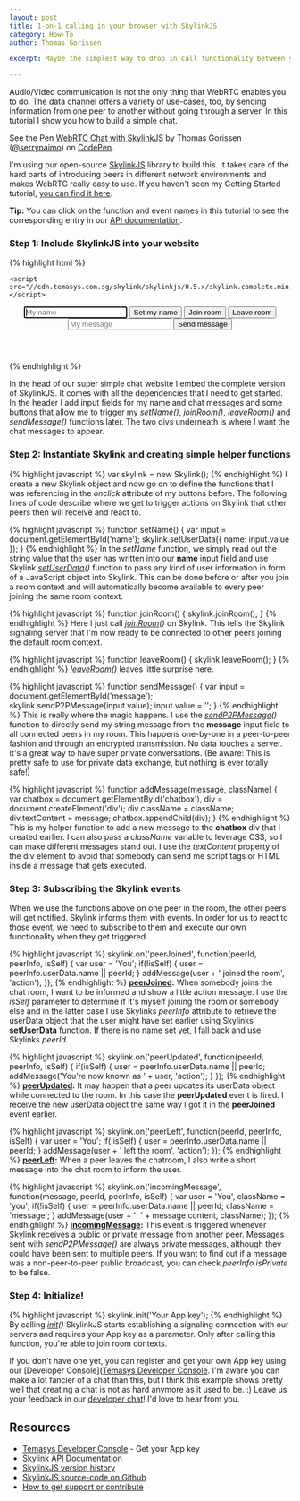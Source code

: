 ```yaml
---
layout: post
title: 1-on-1 calling in your browser with SkylinkJS
category: How-To
author: Thomas Gorissen

excerpt: Maybe the simplest way to drop in call functionality between your existing userbase. A code-example you can test right away, copy, paste into your web-app, style and you're done.

---
```


Audio/Video communication is not the only thing that WebRTC enables you to do. The data channel offers a variety of use-cases, too, by sending information from one peer to another without going through a server. In this tutorial I show you how to build a simple chat.

<p data-height="330" data-theme-id="7751" data-slug-hash="asIzB" data-default-tab="result" class='codepen'>See the Pen <a href='http://codepen.io/serrynaimo/pen/asIzB'>WebRTC Chat with SkylinkJS</a> by Thomas Gorissen (<a href='http://codepen.io/serrynaimo'>@serrynaimo</a>) on <a href='http://codepen.io'>CodePen</a>.</p>
<script async src="//codepen.io/assets/embed/ei.js"></script>

I'm using our open-source [SkylinkJS](https://github.com/Temasys/SkylinkJS) library to build this. It takes care of the hard parts of introducing peers in different network environments and makes WebRTC really easy to use. If you haven't seen my Getting Started tutorial, [you can find it here](http://temasys.github.io/how-to/2014/08/08/Getting_started_with_WebRTC_and_SkylinkJS/).

**Tip:** You can click on the function and event names in this tutorial to see the corresponding entry in our [API documentation](http://cdn.temasys.com.sg/skylink/skylinkjs/latest/doc/classes/Skylink.html).


### Step 1: Include SkylinkJS into your website

{% highlight html %}
<html>
<head>
    <title>WebRTC chat with SkylinkJS</title>

    <script src="//cdn.temasys.com.sg/skylink/skylinkjs/0.5.x/skylink.complete.min.js"></script>
</head>
<body>

  <header>
    <input type="text" id="name" placeholder="My name" autofocus />
    <button onclick="setName()">Set my name</button>
    <button onclick="joinRoom()">Join room</button>
    <button onclick="leaveRoom()">Leave room</button>
    <br/>
    <input type="text" id="message" placeholder="My message" />
    <button onclick="sendMessage()">Send message</button>
  </header>

  <div id="container">
    <div id="chatbox"></div>
  </div>

</body>
</html>
{% endhighlight %}

In the head of our super simple chat website I embed the complete version of SkylinkJS. It comes with all the dependencies that I need to get started. In the header I add input fields for my name and chat messages and some buttons that allow me to trigger my *setName()*, *joinRoom()*, *leaveRoom()* and *sendMessage()* functions later. The two divs underneath is where I want the chat messages to appear.


### Step 2: Instantiate Skylink and creating simple helper functions

{% highlight javascript %}
var skylink = new Skylink();
{% endhighlight %}
I create a new Skylink object and now go on to define the functions that I was referencing in the *onclick* attribute of my buttons before. The following lines of code describe where we get to trigger actions on Skylink that other peers then will receive and react to.

{% highlight javascript %}
function setName() {
  var input = document.getElementById('name');
  skylink.setUserData({
    name: input.value
  });
}
{% endhighlight %}
In the *setName* function, we simply read out the string value that the user has written into our **name** input field and use Skylink *[setUserData](http://cdn.temasys.com.sg/skylink/skylinkjs/latest/doc/classes/Skylink.html#method_setUserData)()* function to pass any kind of user information in form of a JavaScript object into Skylink. This can be done before or after you join a room context and will automatically become available to every peer joining the same room context.

{% highlight javascript %}
function joinRoom() {
  skylink.joinRoom();
}
{% endhighlight %}
Here I just call *[joinRoom](http://cdn.temasys.com.sg/skylink/skylinkjs/latest/doc/classes/Skylink.html#method_joinRoom)()* on Skylink. This tells the Skylink signaling server that I'm now ready to be connected to other peers joining the default room context.

{% highlight javascript %}
function leaveRoom() {
  skylink.leaveRoom();
}
{% endhighlight %}
*[leaveRoom](http://cdn.temasys.com.sg/skylink/skylinkjs/latest/doc/classes/Skylink.html#method_leaveRoom)()* leaves little surprise here.

{% highlight javascript %}
function sendMessage() {
  var input = document.getElementById('message');
  skylink.sendP2PMessage(input.value);
  input.value = '';
}
{% endhighlight %}
This is really where the magic happens. I use the *[sendP2PMessage](http://cdn.temasys.com.sg/skylink/skylinkjs/latest/doc/classes/Skylink.html#method_sendP2PMessage)()* function to directly send my string message from the **message** input field to all connected peers in my room. This happens one-by-one in a peer-to-peer fashion and through an encrypted transmission. No data touches a server. It's a great way to have super private conversations. (Be aware: This is pretty safe to use for private data exchange, but nothing is ever totally safe!)

{% highlight javascript %}
function addMessage(message, className) {
  var chatbox = document.getElementById('chatbox'),
    div = document.createElement('div');
  div.className = className;
  div.textContent = message;
  chatbox.appendChild(div);
}
{% endhighlight %}
This is my helper function to add a new message to the **chatbox** div that I created earlier. I can also pass a *className* variable to leverage CSS, so I can make different messages stand out. I use the *textContent* property of the div element to avoid that somebody can send me script tags or HTML inside a message that gets executed.


### Step 3: Subscribing the Skylink events

When we use the functions above on one peer in the room, the other peers will get notified. Skylink informs them with events. In order for us to react to those event, we need to subscribe to them and execute our own functionality when they get triggered.

{% highlight javascript %}
skylink.on('peerJoined', function(peerId, peerInfo, isSelf) {
  var user = 'You';
  if(!isSelf) {
    user = peerInfo.userData.name || peerId;
  }
  addMessage(user + ' joined the room', 'action');
});
{% endhighlight %}
**[peerJoined](http://cdn.temasys.com.sg/skylink/skylinkjs/latest/doc/classes/Skylink.html#event_peerJoined):** When somebody joins the chat room, I want to be informed and show a little action message. I use the *isSelf* parameter to determine if it's myself joining the room or somebody else and in the latter case I use Skylinks *peerInfo* attribute to retrieve the userData object that the user might have set earlier using Skylinks **[setUserData](http://cdn.temasys.com.sg/skylink/skylinkjs/latest/doc/classes/Skylink.html#method_setUserData)** function. If there is no name set yet, I fall back and use Skylinks *peerId*.

{% highlight javascript %}
skylink.on('peerUpdated', function(peerId, peerInfo, isSelf) {
  if(isSelf) {
    user = peerInfo.userData.name || peerId;
    addMessage('You\'re now known as ' + user, 'action');
  }
});
{% endhighlight %}
**[peerUpdated](http://cdn.temasys.com.sg/skylink/skylinkjs/latest/doc/classes/Skylink.html#event_peerUpdated):** It may happen that a peer updates its userData object while connected to the room. In this case the **peerUpdated** event is fired. I receive the new userData object the same way I got it in the **peerJoined** event earlier.

{% highlight javascript %}
skylink.on('peerLeft', function(peerId, peerInfo, isSelf) {
  var user = 'You';
  if(!isSelf) {
    user = peerInfo.userData.name || peerId;
  }
  addMessage(user + ' left the room', 'action');
});
{% endhighlight %}
**[peerLeft](http://cdn.temasys.com.sg/skylink/skylinkjs/latest/doc/classes/Skylink.html#event_peerLeft):** When a peer leaves the chatroom, I also write a short message into the chat room to inform the user.

{% highlight javascript %}
skylink.on('incomingMessage', function(message, peerId, peerInfo, isSelf) {
  var user = 'You',
    className = 'you';
  if(!isSelf) {
    user = peerInfo.userData.name || peerId;
    className = 'message';
  }
  addMessage(user + ': ' + message.content, className);
});
{% endhighlight %}
**[incomingMessage](http://cdn.temasys.com.sg/skylink/skylinkjs/latest/doc/classes/Skylink.html#event_incomingMessage):** This event is triggered whenever Skylink receives a public or private message from another peer. Messages sent with *sendP2PMessage()* are always private messages, although they could have been sent to multiple peers. If you want to find out if a message was a non-peer-to-peer public broadcast, you can check *peerInfo.isPrivate* to be false.


### Step 4: Initialize!

{% highlight javascript %}
skylink.init('Your App key');
{% endhighlight %}
By calling *[init](http://cdn.temasys.com.sg/skylink/skylinkjs/latest/doc/classes/Skylink.html#method_init)()* SkylinkJS starts establishing a signaling connection with our servers and requires your App key as a parameter. Only after calling this function, you're able to join room contexts.

If you don't have one yet, you can register and get your own App key using our [Developer Console]([Temasys Developer Console](https://developer.temasys.com.sg). I'm aware you can make a lot fancier of a chat than this, but I think this example shows pretty well that creating a chat is not as hard anymore as it used to be. :) Leave us your feedback in our [developer chat](http://livesupport.temasys.com.sg/)! I'd love to hear from you.


## Resources

- [Temasys Developer Console](https://developer.temasys.com.sg) - Get your App key
- [Skylink API Documentation](http://cdn.temasys.com.sg/skylink/skylinkjs/latest/doc/classes/Skylink.html)
- [SkylinkJS version history](https://github.com/Temasys/SkylinkJS/releases)
- [SkylinkJS source-code on Github](http://github.com/Temasys/SkylinkJS)
- [How to get support or contribute](http://temasys.github.io/support)


